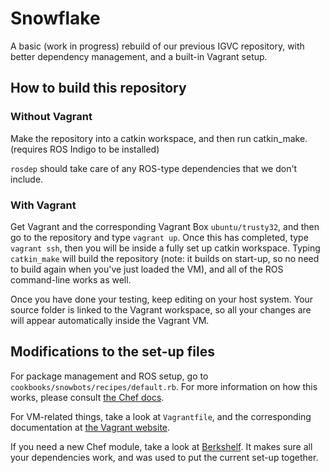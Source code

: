 # Snowflake

A basic (work in progress) rebuild of our previous IGVC repository, with better dependency management, and a built-in Vagrant setup.

How to build this repository
----------------------------

### Without Vagrant ###

Make the repository into a catkin workspace, and then run catkin_make. (requires ROS Indigo to be installed)

`rosdep` should take care of any ROS-type dependencies that we don't include.

### With Vagrant ###

Get Vagrant and the corresponding Vagrant Box `ubuntu/trusty32`, and then go to the repository and type `vagrant up`. Once this has completed, type `vagrant ssh`, then you will be inside a fully set up catkin workspace. Typing `catkin_make` will build the repository (note: it builds on start-up, so no need to build again when you've just loaded the VM), and all of the ROS command-line works as well.

Once you have done your testing, keep editing on your host system. Your source folder is linked to the Vagrant workspace, so all your changes are will appear automatically inside the Vagrant VM.

Modifications to the set-up files
---------------------------------

For package management and ROS setup, go to `cookbooks/snowbots/recipes/default.rb`. For more information on how this works, please consult [the Chef docs](http://docs.chef.io/release/12-4/#getting-started).

For VM-related things, take a look at `Vagrantfile`, and the corresponding documentation at [the Vagrant website](https://docs.vagrantup.com/v2/).

If you need a new Chef module, take a look at [Berkshelf](http://berkshelf.com/). It makes sure all your dependencies work, and was used to put the current set-up together.
